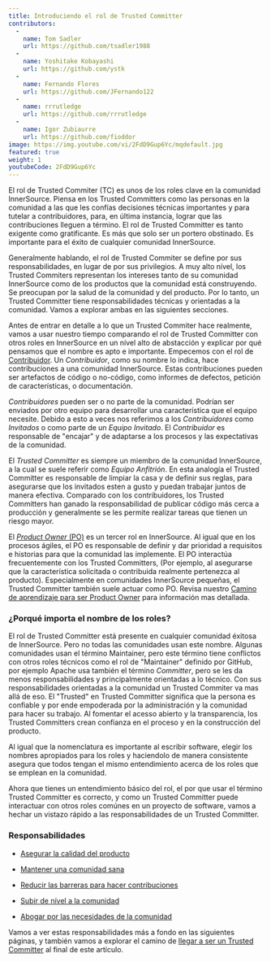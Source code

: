 ```yaml
---
title: Introduciendo el rol de Trusted Committer
contributors:
  - 
    name: Tom Sadler
    url: https://github.com/tsadler1988
  - 
    name: Yoshitake Kobayashi
    url: https://github.com/ystk
  - 
    name: Fernando Flores
    url: https://github.com/JFernando122
  - 
    name: rrrutledge
    url: https://github.com/rrrutledge
  - 
    name: Igor Zubiaurre
    url: https://github.com/fioddor
image: https://img.youtube.com/vi/2FdD9Gup6Yc/mqdefault.jpg
featured: true
weight: 1
youtubeCode: 2FdD9Gup6Yc
---
```


<div class="paragraph pagenumrestart">
<p>El rol de Trusted Commiter (TC) es unos de los roles clave en la comunidad InnerSource.
Piensa en los Trusted Committers como las personas en la comunidad a las que les confías decisiones técnicas importantes y
para tutelar a contribuidores,
para, en última instancia, lograr que las contribuciones lleguen a término.
El rol de Trusted Committer es tanto exigente como gratificante.
Es más que solo ser un portero obstinado.
Es importante para el éxito de cualquier comunidad InnerSource.</p>
</div>
<div class="paragraph">
<p>Generalmente hablando, el rol de Trusted Commiter se define por sus responsabilidades, en lugar de por sus privilegios.
A muy alto nível, los Trusted Commiters representan los intereses tanto de su comunidad InnerSource como de los productos que la comunidad está construyendo.
Se preocupan por la salud de la comunidad y del producto.
Por lo tanto, un Trusted Committer tiene responsabilidades técnicas y orientadas a la comunidad.
Vamos a explorar ambas en las siguientes secciones.</p>
</div>
<div class="paragraph">
<p>Antes de entrar en detalle a lo que un Trusted Commiter hace realmente,
vamos a usar nuestro tiempo comparando el rol de Trusted Committer con otros roles en InnerSource en un nível alto de abstacción
y explicar por qué pensamos que el nombre es apto e importante.
Empecemos con el rol de <a href="https://innersourcecommons.org/learn/learning-path/contributor">Contribuidor</a>.
Un <em>Contribuidor</em>, como su nombre lo indica, hace contribuciones a una comunidad InnerSource.
Estas contribuciones pueden ser artefactos de código o no-código,
como informes de defectos, petición de características, o documentación.</p>
</div>
<div class="paragraph">
<p><em>Contribuidores</em> pueden ser o no parte de la comunidad.
Podrían ser enviados por otro equipo para desarrollar una característica que el equipo necesite.
Debido a esto a veces nos referimos a los <em>Contribuidores</em> como <em>Invitados</em> o como parte de un <em>Equipo Invitado</em>.
El <em>Contribuidor</em> es responsable de "encajar" y de adaptarse a los procesos y las expectativas de la comunidad.</p>
</div>
<div class="paragraph">
<p>El <em>Trusted Committer</em> es siempre un miembro de la comunidad InnerSource,
a la cual se suele referir como <em>Equipo Anfitrión</em>.
En esta analogía el Trusted Committer es responsable de limpiar la casa y de definir sus reglas,
para asegurarse que los invitados esten a gusto y puedan trabajar juntos de manera efectiva.
Comparado con los contribuidores, los Trusted Committers han ganado la responsabilidad de publicar código más cerca a producción
y generalmente se les permite realizar tareas que tienen un riesgo mayor.</p>
</div>
<div class="paragraph">
<p>El <a href="https://innersourcecommons.org/learn/learning-path/product-owner"><em>Product Owner</em> (PO)</a> es un tercer rol en InnerSource.
Al igual que en los procesos ágiles,
el PO es responsable de definir y dar prioridad a requisitos e historias para que la comunidad las implemente.
El PO interactúa frecuentemente con los Trusted Committers,
(Por ejemplo, al asegurarse que la característica solicitada o contribuida realmente pertenezca al producto).
Especialmente en comunidades InnerSource pequeñas, el Trusted Committer también suele actuar como PO. Revisa nuestro <a href="https://innersourcecommons.org/learn/learning-path/product-owner">Camino de aprendizaje para ser Product Owner</a>
para información mas detallada.</p>
</div>
<div class="sect2">
<h3 id="_porqué_importa_el_nombre_de_los_roles">¿Porqué importa el nombre de los roles?</h3>
<div class="paragraph">
<p>El rol de Trusted Committer está presente en cualquier comunidad éxitosa de InnerSource.
Pero no todas las comunidades usan este nombre.
Algunas comunidades usan el término Maintainer, pero este término tiene conflictos con otros roles técnicos como el rol de "Maintainer" definido por GitHub,
por ejemplo Apache usa también el término <em>Committer</em>,
pero se les da menos responsabilidades y principalmente orientadas a lo técnico.
Con sus responsabilidades orientadas a la comunidad un Trusted Commiter va mas allá de eso.
El "Trusted" en Trusted Committer significa que la persona es confiable y por ende empoderada por la administración y la comunidad para hacer su trabajo.
Al fomentar el acesso abierto y la transparencia, los Trusted Committers crean confianza en el proceso y en la construcción del producto.</p>
</div>
<div class="paragraph">
<p>Al igual que la nomenclatura es importante al escribir software, elegir los nombres apropiados para los roles y haciendolo de manera consistente
asegura que todos tengan el mismo entendimiento acerca de los roles que se emplean en la comunidad.</p>
</div>
<div class="paragraph">
<p>Ahora que tienes un entendimiento básico del rol,
el por que usar el término Trusted Committer es correcto,
y como un Trusted Committer puede interactuar con otros roles comúnes en un proyecto de software,
vamos a hechar un vistazo rápido a las responsabilidades de un Trusted Committer.</p>
</div>
</div>
<div class="sect2">
<h3 id="_responsabilidades">Responsabilidades</h3>
<div class="ulist">
<ul>
<li>
<p><a href="https://innersourcecommons.org/es/learn/learning-path/trusted-committer/02/">Asegurar la calidad del producto</a></p>
</li>
<li>
<p><a href="https://innersourcecommons.org/es/learn/learning-path/trusted-committer/03/">Mantener una comunidad sana</a></p>
</li>
<li>
<p><a href="https://innersourcecommons.org/es/learn/learning-path/trusted-committer/05/">Reducir las barreras para hacer contribuciones</a></p>
</li>
<li>
<p><a href="https://innersourcecommons.org/es/learn/learning-path/trusted-committer/04/">Subir de nível a la comunidad</a></p>
</li>
<li>
<p><a href="https://innersourcecommons.org/es/learn/learning-path/trusted-committer/06/">Abogar por las necesidades de la comunidad</a></p>
</li>
</ul>
</div>
<div class="paragraph">
<p>Vamos a ver estas responsabilidades más a fondo en las siguientes páginas, y también vamos a explorar el camino de <a href="https://innersourcecommons.org/es/learn/learning-path/trusted-committer/07/">llegar a ser un Trusted Committer</a> al final de este artículo.</p>
</div>
</div>
<!--- This file autogenerated from https://github.com/InnerSourceCommons/InnerSourceLearningPath/blob/main/scripts -->